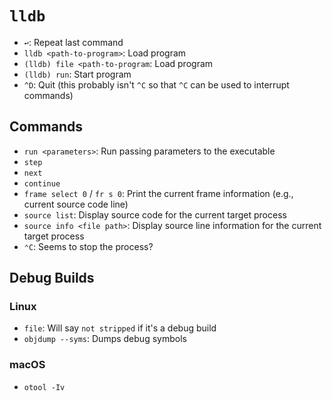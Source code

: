 # `lldb`

- `↩`: Repeat last command
- `lldb <path-to-program>`: Load program
- `(lldb) file <path-to-program`: Load program
- `(lldb) run`: Start program
- `^D`: Quit (this probably isn't `^C` so that `^C` can be used to interrupt commands)

## Commands

- `run <parameters>`: Run passing parameters to the executable
- `step`
- `next`
- `continue`
- `frame select 0` / `fr s 0`: Print the current frame information (e.g., current source code line)
- `source list`: Display source code for the current target process
- `source info <file path>`: Display source line information for the current target process
- `⌃C`: Seems to stop the process?

## Debug Builds

### Linux

- `file`: Will say `not stripped` if it's a debug build
- `objdump --syms`: Dumps debug symbols

### macOS

- `otool -Iv`
